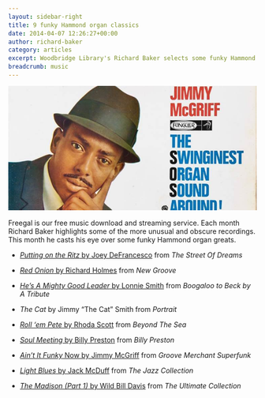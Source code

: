```yaml
---
layout: sidebar-right
title: 9 funky Hammond organ classics
date: 2014-04-07 12:26:27+00:00
author: richard-baker
category: articles
excerpt: Woodbridge Library's Richard Baker selects some funky Hammond organ classics you can download for free from our Freegal service.
breadcrumb: music
---
```

![Jimmy McGriff](/images/featured/featured-jimmy-mcgriff.jpg)

Freegal is our free music download and streaming service. Each month Richard Baker highlights some of the more unusual and obscure recordings. This month he casts his eye over some funky Hammond organ greats.

* [<cite>Putting on the Ritz</cite> by Joey DeFrancesco](http://suffolklibraries.freegalmusic.com/artists/view/Sm9leSBEZUZyYW5jZXNjbw==/113679/aW9kYQ==) from <cite>The Street Of Dreams</cite>

* [<cite>Red Onion</cite> by Richard Holmes](http://suffolklibraries.freegalmusic.com/artists/view/UmljaGFyZCBIb2xtZXM=/166726/aW9kYQ==) from <cite>New Groove</cite>

* [<cite>He’s A Mighty Good Leader</cite> by Lonnie Smith](http://suffolklibraries.freegalmusic.com/artists/view/TG9ubmllIFNtaXRo/184044/aW9kYQ==) from <cite>Boogaloo to Beck by A Tribute</cite>

* <cite>The Cat</cite> by Jimmy &#8220;The Cat&#8221; Smith from <cite>Portrait</cite>

* [<cite>Roll ‘em Pete</cite> by Rhoda Scott](http://suffolklibraries.freegalmusic.com/artists/view/UmhvZGEgU2NvdHQ=/312569/aW9kYQ==) from <cite>Beyond The Sea</cite>

* [<cite>Soul Meeting</cite> by Billy Preston](http://suffolklibraries.freegalmusic.com/artists/view/QmlsbHkgUHJlc3Rvbg==/885686214930/aW9kYQ==) from <cite>Billy Preston</cite>

* [<cite>Ain’t It Funky</cite> Now by Jimmy McGriff](http://suffolklibraries.freegalmusic.com/artists/view/SmltbXkgTWNHcmlmZg==/225485/aW9kYQ==) from <cite>Groove Merchant Superfunk</cite>

* [<cite>Light Blues</cite> by Jack McDuff](http://suffolklibraries.freegalmusic.com/artists/view/SmFjayBNY0R1ZmY=/5055731805955/aW9kYQ==) from <cite>The Jazz Collection</cite>

* [<cite>The Madison (Part 1)</cite> by Wild Bill Davis](http://suffolklibraries.freegalmusic.com/artists/view/V2lsZCBCaWxsIERhdmlz/885686907412/aW9kYQ==) from <cite>The Ultimate Collection</cite>
